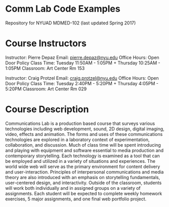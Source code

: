 # Comm Lab Code Examples
Repository for NYUAD MDMED-102 (last updated Spring 2017)

# Course Instructors
Instructor: Pierre Depaz
Email: pierre.depaz@nyu.edu
Office Hours: Open Door Policy
Class Time: Tuesday 11:50AM - 1:05PM + Thursday 10:25AM - 1:05PM
Classroom: Art Center Rm 153

Instructor: Craig Protzel
Email: craig.protzel@nyu.edu
Office Hours: Open Door Policy
Class Time: Tuesday 2:40PM - 5:20PM + Thursday 4:05PM - 5:20PM
Classroom: Art Center Rm 029

# Course Description
Communications Lab is a production based course that surveys various technologies including web development, sound, 2D design, digital imaging, video, effects and animation. The forms and uses of these communications technologies are explored in a laboratory context of experimentation, collaboration, and discussion. Much of class time will be spent introducing and playing with equipment and software essential to media production and contemporary storytelling. Each technology is examined as a tool that can be employed and utilized in a variety of situations and experiences. The world wide web will serve as the primary environment for content delivery and user-interaction. Principles of interpersonal communications and media theory are also introduced with an emphasis on storytelling fundamentals, user-­centered design, and interactivity. Outside of the classroom, students will work both individually and in assigned groups on a variety of assignments. Each student will be expected to complete weekly homework exercises, 5 major assignments, and one final web portfolio project.
